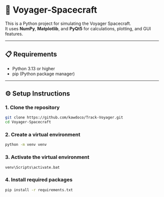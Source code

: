# 🚀 Voyager-Spacecraft

This is a Python project for simulating the Voyager Spacecraft.  
It uses **NumPy**, **Matplotlib**, and **PyQt5** for calculations, plotting, and GUI features.

---

## 📋 Requirements

- Python 3.13 or higher  
- pip (Python package manager)

---

## ⚙️ Setup Instructions

### 1. Clone the repository
```bash
git clone https://github.com/kawdoco/Track-Voyager.git
cd Voyager-Spacecraft
```

### 2. Create a virtual environment
```bash
python -m venv venv
```

### 3. Activate the virtual environment
```bash
venv\Scripts\activate.bat
```

### 4. Install required packages
```bash
pip install -r requirements.txt
```